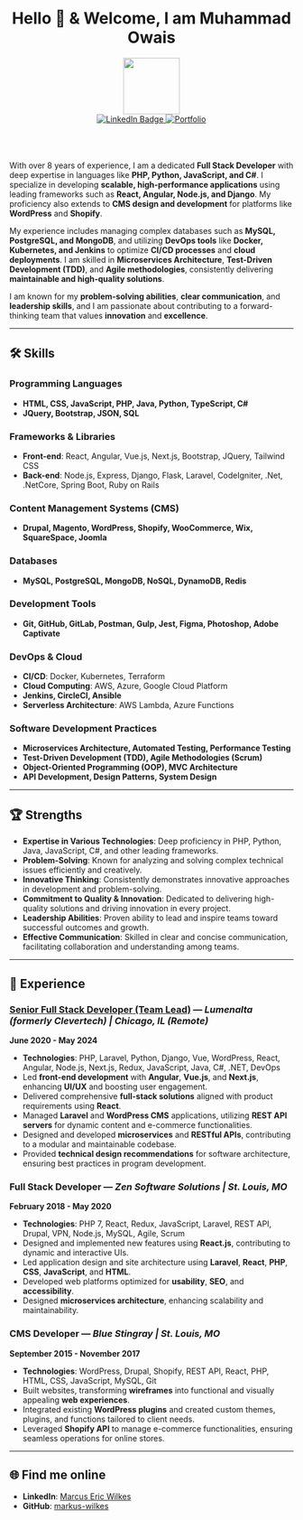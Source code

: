 <h1 align = "center">Hello 👋 & Welcome, I am Muhammad Owais</h1>
<div id="header" align="center">
  <img src="https://media.giphy.com/media/M9gbBd9nbDrOTu1Mqx/giphy.gif" width="100"/>
</div>
<div align = "center" id="badges">
  <a href="https://www.linkedin.com/in/marcus-wilkes-371604317/">
    <img src="https://img.shields.io/badge/LinkedIn-blue?style=for-the-badge&logo=linkedin&logoColor=white" alt="LinkedIn Badge"/>
  </a>
  <a href="https://marcus-wilkes.github.io/portfolio/">
    <img src="https://img.shields.io/badge/Portfolio-yellow?style=for-the-badge&logo=website&logoColor=black" alt="Portfolio"/>
  </a>
 
</div>
<br><br><br>

With over 8 years of experience, I am a dedicated **Full Stack Developer** with deep expertise in languages like **PHP, Python, JavaScript, and C#**. I specialize in developing **scalable, high-performance applications** using leading frameworks such as **React, Angular, Node.js, and Django**. My proficiency also extends to **CMS design and development** for platforms like **WordPress** and **Shopify**.

My experience includes managing complex databases such as **MySQL, PostgreSQL, and MongoDB**, and utilizing **DevOps tools** like **Docker, Kubernetes, and Jenkins** to optimize **CI/CD processes** and **cloud deployments**. I am skilled in **Microservices Architecture**, **Test-Driven Development (TDD)**, and **Agile methodologies**, consistently delivering **maintainable and high-quality solutions**.

I am known for my **problem-solving abilities**, **clear communication**, and **leadership skills**, and I am passionate about contributing to a forward-thinking team that values **innovation** and **excellence**.

---

## 🛠️ Skills

### Programming Languages
- **HTML, CSS, JavaScript, PHP, Java, Python, TypeScript, C#**
- **JQuery, Bootstrap, JSON, SQL**

### Frameworks & Libraries
- **Front-end**: React, Angular, Vue.js, Next.js, Bootstrap, JQuery, Tailwind CSS
- **Back-end**: Node.js, Express, Django, Flask, Laravel, CodeIgniter, .Net, .NetCore, Spring Boot, Ruby on Rails

### Content Management Systems (CMS)
- **Drupal, Magento, WordPress, Shopify, WooCommerce, Wix, SquareSpace, Joomla**

### Databases
- **MySQL, PostgreSQL, MongoDB, NoSQL, DynamoDB, Redis**

### Development Tools
- **Git, GitHub, GitLab, Postman, Gulp, Jest, Figma, Photoshop, Adobe Captivate**

### DevOps & Cloud
- **CI/CD**: Docker, Kubernetes, Terraform
- **Cloud Computing**: AWS, Azure, Google Cloud Platform
- **Jenkins, CircleCI, Ansible**
- **Serverless Architecture**: AWS Lambda, Azure Functions

### Software Development Practices
- **Microservices Architecture, Automated Testing, Performance Testing**
- **Test-Driven Development (TDD), Agile Methodologies (Scrum)**
- **Object-Oriented Programming (OOP), MVC Architecture**
- **API Development, Design Patterns, System Design**

---

## 🏆 Strengths
- **Expertise in Various Technologies**: Deep proficiency in PHP, Python, Java, JavaScript, C#, and other leading frameworks.
- **Problem-Solving**: Known for analyzing and solving complex technical issues efficiently and creatively.
- **Innovative Thinking**: Consistently demonstrates innovative approaches in development and problem-solving.
- **Commitment to Quality & Innovation**: Dedicated to delivering high-quality solutions and driving innovation in every project.
- **Leadership Abilities**: Proven ability to lead and inspire teams toward successful outcomes and growth.
- **Effective Communication**: Skilled in clear and concise communication, facilitating collaboration and understanding among teams.

---

## 💼 Experience

### [Senior Full Stack Developer (Team Lead)](https://lumenalta.com) — *Lumenalta (formerly Clevertech) | Chicago, IL (Remote)*
**June 2020 - May 2024**
- **Technologies**: PHP, Laravel, Python, Django, Vue, WordPress, React, Angular, Node.js, Next.js, Redux, JavaScript, Java, C#, .NET, DevOps
- Led **front-end development** with **Angular**, **Vue.js**, and **Next.js**, enhancing **UI/UX** and boosting user engagement.
- Delivered comprehensive **full-stack solutions** aligned with product requirements using **React**.
- Managed **Laravel** and **WordPress CMS** applications, utilizing **REST API servers** for dynamic content and e-commerce functionalities.
- Designed and developed **microservices** and **RESTful APIs**, contributing to a modular and maintainable codebase.
- Provided **technical design recommendations** for software architecture, ensuring best practices in program development.

### Full Stack Developer — *Zen Software Solutions | St. Louis, MO*
**February 2018 - May 2020**
- **Technologies**: PHP 7, React, Redux, JavaScript, Laravel, REST API, Drupal, VPN, Node.js, MySQL, Agile, Scrum
- Designed and implemented new features using **React.js**, contributing to dynamic and interactive UIs.
- Led application design and site architecture using **Laravel**, **React**, **PHP**, **CSS**, **JavaScript**, and **HTML**.
- Developed web platforms optimized for **usability**, **SEO**, and **accessibility**.
- Designed **microservices architecture**, enhancing scalability and maintainability.

### CMS Developer — *Blue Stingray | St. Louis, MO*
**September 2015 - November 2017**
- **Technologies**: WordPress, Drupal, Shopify, REST API, React, PHP, HTML, CSS, JavaScript, MySQL, Git
- Built websites, transforming **wireframes** into functional and visually appealing **web experiences**.
- Integrated existing **WordPress plugins** and created custom themes, plugins, and functions tailored to client needs.
- Leveraged **Shopify API** to manage e-commerce functionalities, ensuring seamless operations for online stores.

---

## 🌐 Find me online
- **LinkedIn**: [Marcus Eric Wilkes](https://www.linkedin.com/in/marcus-wilkes-371604317/)
- **GitHub**: [markus-wilkes](https://github.com/marcus-wilkes/)
